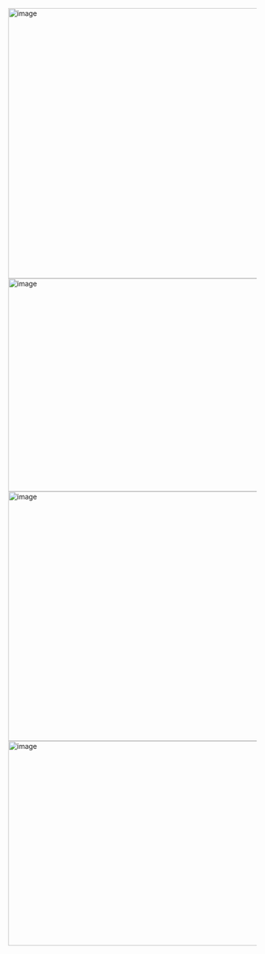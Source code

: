 <img width="980" height="548" alt="image" src="https://github.com/user-attachments/assets/575435e9-0cee-4f91-91d8-898c18f194f7" />






<img width="769" height="432" alt="image" src="https://github.com/user-attachments/assets/dc23ff64-a117-4dd4-ba6f-5560a6da5c61" />






<img width="765" height="506" alt="image" src="https://github.com/user-attachments/assets/41e52152-6a04-4e5d-90a7-7605948160a2" />







<img width="792" height="415" alt="image" src="https://github.com/user-attachments/assets/146144b3-ae77-42cf-a98c-48b12d4c98dc" />
